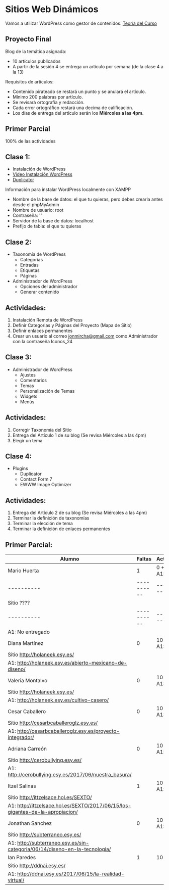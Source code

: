 # Sitios Web Dinámicos

Vamos a utilizar WordPress como gestor de contenidos.
[Teoría del Curso](./teoria-wp.md)

## Proyecto Final

Blog de la temática asignada:
  * 10 artículos publicados
  * A partir de la sesión 4 se entrega un artículo por semana (de la clase 4 a la 13)

Requisitos de artículos:
  * Contenido pirateado se restará un punto y se anulará el artículo.
  * Mínimo 200 palabras por artículo.
  * Se revisará ortografía y redacción.
  * Cada error ortográfico restará una decima de calificación.
  * Los días de entrega del artículo serán los **Miércoles a las 4pm**.


## Primer Parcial

100% de las actividades

## Clase 1: 

* Instalación de WordPress
* [Video Instalación WordPress](https://www.youtube.com/watch?v=lE4wO3C4Eyg&list=PLvq-jIkSeTUZDOcKsQz79wnYlTvmAdLkj&index=4)
* [Duplicator](https://es-mx.wordpress.org/plugins/duplicator/)

Información para instalar WordPress localmente con XAMPP

* Nombre de la base de datos: el que tu quieras, pero debes crearla antes desde el phpMyAdmin
* Nombre de usuario: root
* Contraseña: ''
* Servidor de la base de datos: localhost
* Prefijo de tabla: el que tu quieras

## Clase 2:

* Taxonomía de WordPress
  * Categorías
  * Entradas
  * Etiquetas
  * Páginas
* Administrador de WordPress
  * Opciones del administrador
  * Generar contenido

## Actividades:

1. Instalación Remota de WordPress
1. Definir Categorias y Páginas del Proyecto (Mapa de Sitio)
1. Definir enlaces permanentes
1. Crear un usuario al correo jonmircha@gmail.com como Administrador con la contraseña Iconos_24

## Clase 3:

* Administrador de WordPress
  * Ajustes
  * Comentarios
  * Temas
  * Personalización de Temas
  * Widgets
  * Menús

## Actividades:

1. Corregir Taxonomía del Sitio
1. Entrega del Artículo 1 de su blog (Se revisa Miércoles a las 4pm)
1. Elegir un tema

## Clase 4:

* Plugins
  * Duplicator
  * Contact Form 7
  * EWWW Image Optimizer

## Actividades:

1. Entrega del Artículo 2 de su blog (Se revisa Miércoles a las 4pm)
1. Terminar la definición de taxonomías
1. Terminar la elección de tema
1. Terminar la definición de enlaces permanentes

## Primer Parcial:

| Alumno | Faltas | Actividades | Calificación | 
| ---------- | ---------- | ---------- | ---------- |
| Mario Huerta   | 1 | 0 + 0 + A1:0 | ? |
| ---------- | ---------- | ---------- | ---------- |
| Sitio ???? |
| ---------- | ---------- | ---------- | ---------- |
| A1: No entregado |
| Diana Martínez | 0 | 10 + 9 + A1:10 | ? |
| Sitio http://holaneek.esy.es/ |
| A1: http://holaneek.esy.es/abierto-mexicano-de-diseno/ |
| Valeria Montalvo | 0 | 10 + 9 + A1:10 | ? |
| Sitio http://holaneek.esy.es/ |
| A1: http://holaneek.esy.es/cultivo-casero/ |
| Cesar Caballero | 0 | 10 + 9 + A1:10 | ? |
| Sitio http://cesarbcaballeroglz.esy.es/ |
| A1: http://cesarbcaballeroglz.esy.es/proyecto-integrador/ |
| Adriana Carreón | 0 | 10 + 9 + A1:10 | ? |
| Sitio http://cerobullying.esy.es/ |
| A1: http://cerobullying.esy.es/2017/06/nuestra_basura/ |
| Itzel Salinas | 1 | 10 + 9 + A1:10 | ? |
| Sitio http://ittzelsace.hol.es/SEXTO/ |
| A1: http://ittzelsace.hol.es/SEXTO/2017/06/15/los-gigantes-de-la-apropiacion/ |
| Jonathan Sanchez | 0 | 10 + 9 + A1:10 | ? |
| Sitio http://subterraneo.esy.es/ |
| A1: http://subterraneo.esy.es/sin-categoria/06/14/diseno-en-la-tecnologia/ |
| Ian Paredes | 1 | 10 + 9 | + A1:10 |
| Sitio http://ddnai.esy.es/ |
| A1: http://ddnai.esy.es/2017/06/15/la-realidad-virtual/ |